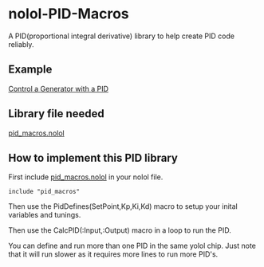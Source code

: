 # nolol-PID-Macros
A PID(proportional integral derivative) library to help create PID code reliably.

## Example

[Control a Generator with a PID](Example_Generator.nolol)

## Library file needed
[pid_macros.nolol](pid_macros.nolol)

## How to implement this PID library

First include [pid_macros.nolol](pid_macros.nolol) in your nolol file.

`include "pid_macros"`

Then use the PidDefines(SetPoint,Kp,Ki,Kd) macro to setup your inital variables and tunings.

Then use the CalcPID(:Input,:Output) macro in a loop to run the PID.

You can define and run more than one PID in the same yolol chip. Just note that it will run slower as it requires more lines to run more PID's.

